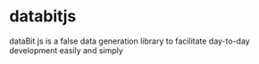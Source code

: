 # databitjs
dataBit js is a false data generation library to facilitate day-to-day development easily and simply
